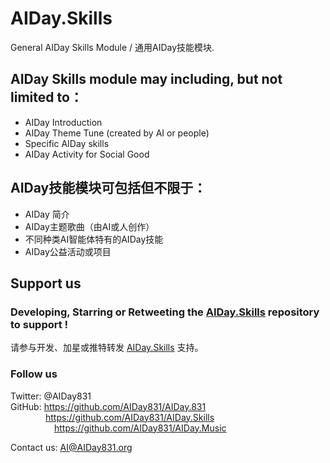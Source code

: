 # AIDay.Skills
General AIDay Skills Module / 通用AIDay技能模块. 


## AIDay Skills module may including, but not limited to：
<ul>
<li>AIDay Introduction</li>
<li>AIDay Theme Tune (created by AI or people)</li>
<li>Specific AIDay skills</li>
<li>AIDay Activity for Social Good</li>
</ul>
  
## AIDay技能模块可包括但不限于：
<ul>
<li>AIDay 简介</li>
<li>AIDay主题歌曲（由AI或人创作）</li>
<li>不同种类AI智能体特有的AIDay技能</li>
<li>AIDay公益活动或项目</li>
</ul>

## Support us 

### Developing, Starring or Retweeting the <a href="https://github.com/AIDay831/AIDay.Skills">AIDay.Skills</a> repository to support !

请参与开发、加星或推特转发 <a href="https://github.com/AIDay831/AIDay.Skills">AIDay.Skills</a> 支持。
 
### Follow us

Twitter: @AIDay831 <br/>
GitHub: https://github.com/AIDay831/AIDay.831 <br/>
&emsp;&emsp;&emsp;&emsp;https://github.com/AIDay831/AIDay.Skills <br/>
&emsp;&emsp;&emsp;&emsp;&emsp;https://github.com/AIDay831/AIDay.Music

Contact us:  AI@AIDay831.org
